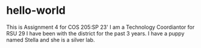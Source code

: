 # hello-world
This is Assignment 4 for COS 205:SP 23'
I am a Technology Coordiantor for RSU 29
I have been with the district for the past 3 years.
I have a puppy named Stella and she is a silver lab.
